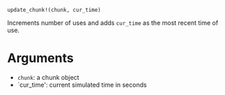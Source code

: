 ```
update_chunk!(chunk, cur_time)
```

Increments number of uses and adds `cur_time` as the most recent time of use.

# Arguments

  * `chunk`: a chunk object
  * `cur_time': current simulated time in seconds
